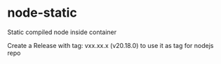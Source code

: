 # node-static
Static compiled node inside container

Create a Release with tag: vxx.xx.x (v20.18.0) to use it as tag for nodejs repo